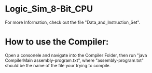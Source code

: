 # Logic_Sim_8-Bit_CPU
For more Information, check out the file "Data_and_Instruction_Set".

# How to use the Compiler:
Open a consonele and navigate into the Compiler Folder, then run "java CompilerMain assembly-program.txt", where "assembly-program.txt" should be the name of the file your trying to compile.
